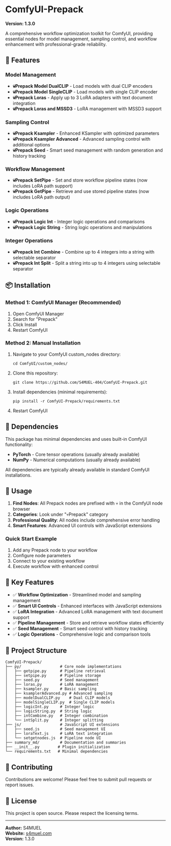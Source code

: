 # ComfyUI-Prepack

**Version: 1.3.0**

A comprehensive workflow optimization toolkit for ComfyUI, providing essential nodes for model management, sampling control, and workflow enhancement with professional-grade reliability.

## 🚀 Features

### Model Management
- **💀Prepack Model DualCLIP** - Load models with dual CLIP encoders
- **💀Prepack Model SingleCLIP** - Load models with single CLIP encoder
- **💀Prepack Loras** - Apply up to 3 LoRA adapters with text document integration
- **💀Prepack Loras and MSSD3** - LoRA management with MSSD3 support

### Sampling Control
- **💀Prepack Ksampler** - Enhanced KSampler with optimized parameters
- **💀Prepack Ksampler Advanced** - Advanced sampling control with additional options
- **💀Prepack Seed** - Smart seed management with random generation and history tracking

### Workflow Management
- **💀Prepack SetPipe** - Set and store workflow pipeline states (now includes LoRA path support)
- **💀Prepack GetPipe** - Retrieve and use stored pipeline states (now includes LoRA path output)

### Logic Operations
- **💀Prepack Logic Int** - Integer logic operations and comparisons
- **💀Prepack Logic String** - String logic operations and manipulations

### Integer Operations
- **💀Prepack Int Combine** - Combine up to 4 integers into a string with selectable separator
- **💀Prepack Int Split** - Split a string into up to 4 integers using selectable separator

## 📦 Installation

### Method 1: ComfyUI Manager (Recommended)
1. Open ComfyUI Manager
2. Search for "Prepack"
3. Click Install
4. Restart ComfyUI

### Method 2: Manual Installation
1. Navigate to your ComfyUI custom_nodes directory:
   ```
   cd ComfyUI/custom_nodes/
   ```
2. Clone this repository:
   ```
   git clone https://github.com/S4MUEL-404/ComfyUI-Prepack.git
   ```
3. Install dependencies (minimal requirements):
   ```
   pip install -r ComfyUI-Prepack/requirements.txt
   ```
4. Restart ComfyUI

## 🔧 Dependencies

This package has minimal dependencies and uses built-in ComfyUI functionality:
- **PyTorch** - Core tensor operations (usually already available)
- **NumPy** - Numerical computations (usually already available)

All dependencies are typically already available in standard ComfyUI installations.

## 📖 Usage

1. **Find Nodes**: All Prepack nodes are prefixed with 💀 in the ComfyUI node browser
2. **Categories**: Look under "💀Prepack" category
3. **Professional Quality**: All nodes include comprehensive error handling
4. **Smart Features**: Advanced UI controls with JavaScript extensions

### Quick Start Example
1. Add any Prepack node to your workflow
2. Configure node parameters
3. Connect to your existing workflow
4. Execute workflow with enhanced control

## 🎯 Key Features

- ✅ **Workflow Optimization** - Streamlined model and sampling management
- ✅ **Smart UI Controls** - Enhanced interfaces with JavaScript extensions
- ✅ **LoRA Integration** - Advanced LoRA management with text document support
- ✅ **Pipeline Management** - Store and retrieve workflow states efficiently
- ✅ **Seed Management** - Smart seed control with history tracking
- ✅ **Logic Operations** - Comprehensive logic and comparison tools

## 📁 Project Structure

```
ComfyUI-Prepack/
├── py/                 # Core node implementations
│   ├── getpipe.py      # Pipeline retrieval
│   ├── setpipe.py      # Pipeline storage
│   ├── seed.py         # Seed management
│   ├── loras.py        # LoRA management
│   ├── ksampler.py     # Basic sampling
│   ├── ksamplerAdvanced.py # Advanced sampling
│   ├── modelDualCLIP.py    # Dual CLIP models
│   ├── modelSingleCLIP.py  # Single CLIP models
│   ├── logicInt.py     # Integer logic
│   ├── logicString.py  # String logic
│   ├── intCombine.py   # Integer combination
│   └── intSplit.py     # Integer splitting
├── js/                 # JavaScript UI extensions
│   ├── seed.js         # Seed management UI
│   ├── loraText.js     # LoRA text integration
│   └── setgetnodes.js  # Pipeline node UI
├── summary_md/         # Documentation and summaries
├── __init__.py        # Plugin initialization
└── requirements.txt   # Minimal dependencies
```

## 🤝 Contributing

Contributions are welcome! Please feel free to submit pull requests or report issues.

## 📜 License

This project is open source. Please respect the licensing terms.

---

**Author:** S4MUEL  
**Website:** [s4muel.com](https://s4muel.com)  
**Version:** 1.3.0
